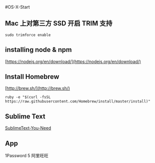 #OS-X-Start


## Mac 上对第三方 SSD 开启 TRIM 支持

	sudo trimforce enable

## installing node & npm

[https://nodejs.org/en/download/](https://nodejs.org/en/download/)


## Install Homebrew

[http://brew.sh/](http://brew.sh/)

    ruby -e "$(curl -fsSL https://raw.githubusercontent.com/Homebrew/install/master/install)"


## Sublime Text

[SublimeText-You-Need](https://github.com/huangyangme/SublimeText-You-Need)


## App

1Password 5
阿里旺旺
